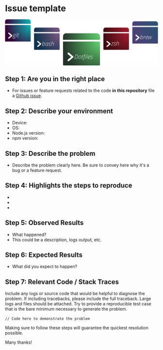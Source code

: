 # Issue template

![Banner representing the Dotfiles Library](./media/dotfiles.svg)

## Step 1: Are you in the right place

-   For issues or feature requests related to the code **in this repository** file a [Github issue](https://github.com/reedia/dotfiles/issues).

## Step 2: Describe your environment

-   Device:
-   OS:
-   Node.js version:
-   npm version:
  
## Step 3: Describe the problem

-   Describe the problem clearly here. Be sure to convey here why it's a bug or a feature request.

## Step 4: Highlights the steps to reproduce

-
-
-
  
## Step 5: Observed Results

-   What happened?  
-   This could be a description, logs output, etc.
  
## Step 6: Expected Results

-   What did you expect to happen?
  
## Step 7: Relevant Code / Stack Traces

Include any logs or source code that would be helpful to diagnose the problem. If including tracebacks, please include the full traceback. Large logs and files should be attached. Try to provide a reproducible test case that is the bare minimum necessary to generate the problem.

  `// Code here to demonstrate the problem`

Making sure to follow these steps will guarantee the quickest resolution possible.

Many thanks!
